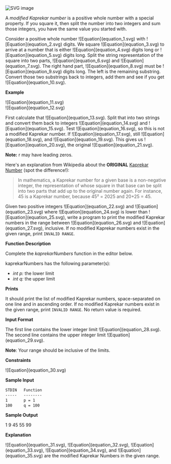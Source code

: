 <img alt="SVG image" height="200" src="svg1.svg" width="300"/>

<div class="challenge-body-html"><div class="challenge_problem_statement"><div class="msB challenge_problem_statement_body"><div class="hackdown-content"><svg style="display: none;"><defs id="MathJax_SVG_glyphs"></defs></svg><p>A <em>modified Kaprekar number</em> is a positive whole number with a special property.  If you square it, then split the number into two integers and sum those integers, you have the same value you started with.</p>
<p>Consider a positive whole number  ![Equation](equation_1.svg) with ![Equation](equation_2.svg) digits.  We square ![Equation](equation_3.svg) to arrive at a number that is either ![Equation](equation_4.svg) digits long or ![Equation](equation_5.svg) digits long.  Split the string representation of the square into two parts, ![Equation](equation_6.svg) and ![Equation](equation_7.svg).  The right hand part, ![Equation](equation_8.svg) must be ![Equation](equation_9.svg) digits long.  The left is the remaining substring.  Convert those two substrings back to integers, add them and see if you get ![Equation](equation_10.svg).</p>
<p><strong>Example</strong> </p>
<p>![Equation](equation_11.svg) <br/>
![Equation](equation_12.svg) </p>
<p>First calculate that ![Equation](equation_13.svg). Split that into two strings and convert them back to integers ![Equation](equation_14.svg) and ![Equation](equation_15.svg).  Test ![Equation](equation_16.svg), so this is not a modified Kaprekar number.  If ![Equation](equation_17.svg), still ![Equation](equation_18.svg), and ![Equation](equation_19.svg).  This gives us ![Equation](equation_20.svg), the original ![Equation](equation_21.svg). </p>
<p><strong>Note:</strong> r may have leading zeros.  </p>
<p>Here's an explanation from Wikipedia about the <strong>ORIGINAL</strong> <a href="https://en.wikipedia.org/wiki/Kaprekar_number">Kaprekar Number</a> (spot the difference!):  </p>
<blockquote>
<p>In mathematics, a Kaprekar number for a given base is a non-negative integer, the representation of whose square in that base can be split into two parts that add up to the original number again. For instance, 45 is a Kaprekar number, because 45² = 2025 and 20+25 = 45.</p>
</blockquote>
<p>Given two positive integers ![Equation](equation_22.svg) and ![Equation](equation_23.svg) where ![Equation](equation_24.svg) is lower than ![Equation](equation_25.svg), write a program to print the modified Kaprekar numbers in the range between ![Equation](equation_26.svg) and ![Equation](equation_27.svg), inclusive.  If no modified Kaprekar numbers exist in the given range, print <code>INVALID RANGE</code>.  </p>
<p><strong>Function Description</strong> </p>
<p>Complete the <em>kaprekarNumbers</em> function in the editor below.  </p>
<p>kaprekarNumbers has the following parameter(s):  </p>
<ul>
<li><em>int p:</em> the lower limit     </li>
<li><em>int q:</em> the upper limit   </li>
</ul>
<p><strong>Prints</strong> </p>
<p>It should print the list of modified Kaprekar numbers, space-separated on one line and in ascending order.  If no modified Kaprekar numbers exist in the given range, print <code>INVALID RANGE</code>.  No return value is required.  </p></div></div></div><div class="challenge_input_format"><div class="msB challenge_input_format_title"><p><strong>Input Format</strong></p></div><div class="msB challenge_input_format_body"><div class="hackdown-content"><svg style="display: none;"><defs id="MathJax_SVG_glyphs"></defs></svg><p>The first line contains the lower integer limit ![Equation](equation_28.svg). <br/>
The second line contains the upper integer limit ![Equation](equation_29.svg).  </p>
<p><strong>Note</strong>: Your range should be inclusive of the limits.</p></div></div></div><div class="challenge_constraints"><div class="msB challenge_constraints_title"><p><strong>Constraints</strong></p></div><div class="msB challenge_constraints_body"><div class="hackdown-content"><svg style="display: none;"><defs id="MathJax_SVG_glyphs"></defs></svg><p>![Equation](equation_30.svg) </p></div></div></div><div class="challenge_sample_input"><div class="msB challenge_sample_input_title"><p><strong>Sample Input</strong></p></div><div class="msB challenge_sample_input_body"><div class="hackdown-content"><svg style="display: none;"><defs id="MathJax_SVG_glyphs"></defs></svg><pre><code>STDIN   Function
-----   --------
1       p = 1
100     q = 100
</code></pre></div></div></div><div class="challenge_sample_output"><div class="msB challenge_sample_output_title"><p><strong>Sample Output</strong></p></div><div class="msB challenge_sample_output_body"><div class="hackdown-content"><svg style="display: none;"><defs id="MathJax_SVG_glyphs"></defs></svg><p>1 9 45 55 99  </p></div></div></div><div class="challenge_explanation"><div class="msB challenge_explanation_title"><p><strong>Explanation</strong></p></div><div class="msB challenge_explanation_body"><div class="hackdown-content"><svg style="display: none;"><defs id="MathJax_SVG_glyphs"></defs></svg><p>![Equation](equation_31.svg), ![Equation](equation_32.svg), ![Equation](equation_33.svg), ![Equation](equation_34.svg), and ![Equation](equation_35.svg) are the modified Kaprekar Numbers in the given range.</p></div></div></div></div>

